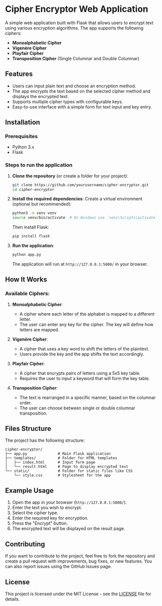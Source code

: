 # Cipher Encryptor Web Application

A simple web application built with Flask that allows users to encrypt text using various encryption algorithms. The app supports the following ciphers:

- **Monoalphabetic Cipher**
- **Vigenère Cipher**
- **Playfair Cipher**
- **Transposition Cipher** (Single Columnar and Double Columnar)

## Features

- Users can input plain text and choose an encryption method.
- The app encrypts the text based on the selected cipher method and displays the encrypted text.
- Supports multiple cipher types with configurable keys.
- Easy-to-use interface with a simple form for text input and key entry.

## Installation

### Prerequisites

- Python 3.x
- Flask

### Steps to run the application

1. **Clone the repository** (or create a folder for your project):
   ```bash
   git clone https://github.com/yourusername/cipher-encryptor.git
   cd cipher-encryptor
   ```

2. **Install the required dependencies**:
   Create a virtual environment (optional but recommended):
   ```bash
   python3 -m venv venv
   source venv/bin/activate  # On Windows use `venv\Scripts\activate`
   ```

   Then install Flask:
   ```bash
   pip install flask
   ```

3. **Run the application**:
   ```bash
   python app.py
   ```

   The application will run at `http://127.0.0.1:5000/` in your browser.

## How It Works

### Available Ciphers:

1. **Monoalphabetic Cipher**:
   - A cipher where each letter of the alphabet is mapped to a different letter.
   - The user can enter any key for the cipher. The key will define how letters are mapped.

2. **Vigenère Cipher**:
   - A cipher that uses a key word to shift the letters of the plaintext.
   - Users provide the key and the app shifts the text accordingly.

3. **Playfair Cipher**:
   - A cipher that encrypts pairs of letters using a 5x5 key table.
   - Requires the user to input a keyword that will form the key table.

4. **Transposition Cipher**:
   - The text is rearranged in a specific manner, based on the columnar order.
   - The user can choose between single or double columnar transposition.

## Files Structure

The project has the following structure:

```
cipher-encryptor/
├── app.py              # Main Flask application
├── templates/          # Folder for HTML templates
│   ├── index.html      # Input form page
│   └── result.html     # Page to display encrypted text
└── static/             # Folder for static files like CSS
    └── style.css       # Stylesheet for the app
```

## Example Usage

1. Open the app in your browser (`http://127.0.0.1:5000/`).
2. Enter the text you wish to encrypt.
3. Select the cipher type.
4. Enter the required key for encryption.
5. Press the "Encrypt" button.
6. The encrypted text will be displayed on the result page.

## Contributing

If you want to contribute to the project, feel free to fork the repository and create a pull request with improvements, bug fixes, or new features. You can also report issues using the GitHub Issues page.

## License

This project is licensed under the MIT License - see the [LICENSE](LICENSE) file for details.
